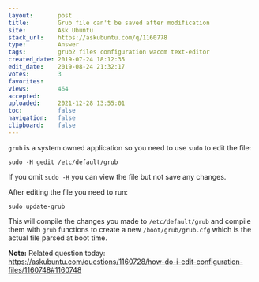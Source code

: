 ```yaml
---
layout:       post
title:        Grub file can't be saved after modification
site:         Ask Ubuntu
stack_url:    https://askubuntu.com/q/1160778
type:         Answer
tags:         grub2 files configuration wacom text-editor
created_date: 2019-07-24 18:12:35
edit_date:    2019-08-24 21:32:17
votes:        3
favorites:    
views:        464
accepted:     
uploaded:     2021-12-28 13:55:01
toc:          false
navigation:   false
clipboard:    false
---
```


`grub` is a system owned application so you need to use `sudo` to edit the file:

``` 
sudo -H gedit /etc/default/grub

```

If you omit `sudo -H` you can view the file but not save any changes.

After editing the file you need to run:

``` 
sudo update-grub

```

This will compile the changes you made to `/etc/default/grub` and compile them with `grub` functions to create a new `/boot/grub/grub.cfg` which is the actual file parsed at boot time.

**Note:** Related question today: https://askubuntu.com/questions/1160728/how-do-i-edit-configuration-files/1160748#1160748
